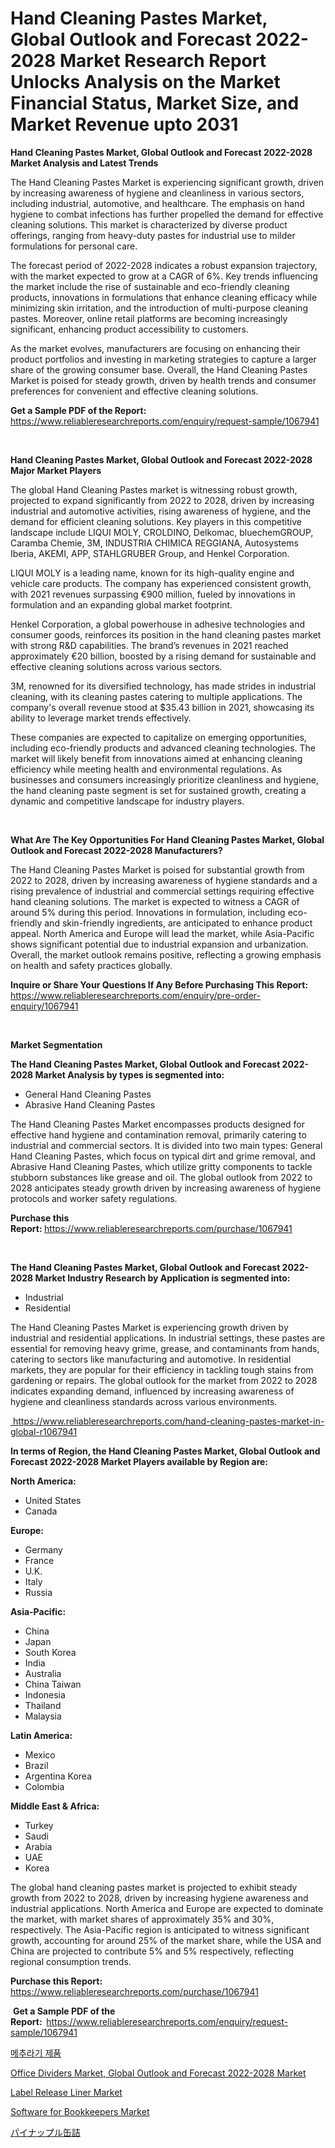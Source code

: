 <p><h1>Hand Cleaning Pastes Market, Global Outlook and Forecast 2022-2028 Market Research Report Unlocks Analysis on the Market Financial Status, Market Size, and Market Revenue upto 2031</h1></p><p><strong>Hand Cleaning Pastes Market, Global Outlook and Forecast 2022-2028 Market Analysis and Latest Trends</strong></p>
<p><p>The Hand Cleaning Pastes Market is experiencing significant growth, driven by increasing awareness of hygiene and cleanliness in various sectors, including industrial, automotive, and healthcare. The emphasis on hand hygiene to combat infections has further propelled the demand for effective cleaning solutions. This market is characterized by diverse product offerings, ranging from heavy-duty pastes for industrial use to milder formulations for personal care.</p><p>The forecast period of 2022-2028 indicates a robust expansion trajectory, with the market expected to grow at a CAGR of 6%. Key trends influencing the market include the rise of sustainable and eco-friendly cleaning products, innovations in formulations that enhance cleaning efficacy while minimizing skin irritation, and the introduction of multi-purpose cleaning pastes. Moreover, online retail platforms are becoming increasingly significant, enhancing product accessibility to customers.</p><p>As the market evolves, manufacturers are focusing on enhancing their product portfolios and investing in marketing strategies to capture a larger share of the growing consumer base. Overall, the Hand Cleaning Pastes Market is poised for steady growth, driven by health trends and consumer preferences for convenient and effective cleaning solutions.</p></p>
<p><strong>Get a Sample PDF of the Report:&nbsp;</strong> <a href="https://www.reliableresearchreports.com/enquiry/request-sample/1067941">https://www.reliableresearchreports.com/enquiry/request-sample/1067941</a></p>
<p>&nbsp;</p>
<p><strong>Hand Cleaning Pastes Market, Global Outlook and Forecast 2022-2028 Major Market Players</strong></p>
<p><p>The global Hand Cleaning Pastes market is witnessing robust growth, projected to expand significantly from 2022 to 2028, driven by increasing industrial and automotive activities, rising awareness of hygiene, and the demand for efficient cleaning solutions. Key players in this competitive landscape include LIQUI MOLY, CROLDINO, Delkomac, bluechemGROUP, Caramba Chemie, 3M, INDUSTRIA CHIMICA REGGIANA, Autosystems Iberia, AKEMI, APP, STAHLGRUBER Group, and Henkel Corporation.</p><p>LIQUI MOLY is a leading name, known for its high-quality engine and vehicle care products. The company has experienced consistent growth, with 2021 revenues surpassing €900 million, fueled by innovations in formulation and an expanding global market footprint. </p><p>Henkel Corporation, a global powerhouse in adhesive technologies and consumer goods, reinforces its position in the hand cleaning pastes market with strong R&D capabilities. The brand’s revenues in 2021 reached approximately €20 billion, boosted by a rising demand for sustainable and effective cleaning solutions across various sectors.</p><p>3M, renowned for its diversified technology, has made strides in industrial cleaning, with its cleaning pastes catering to multiple applications. The company's overall revenue stood at $35.43 billion in 2021, showcasing its ability to leverage market trends effectively.</p><p>These companies are expected to capitalize on emerging opportunities, including eco-friendly products and advanced cleaning technologies. The market will likely benefit from innovations aimed at enhancing cleaning efficiency while meeting health and environmental regulations. As businesses and consumers increasingly prioritize cleanliness and hygiene, the hand cleaning paste segment is set for sustained growth, creating a dynamic and competitive landscape for industry players.</p></p>
<p>&nbsp;</p>
<p><strong>What Are The Key Opportunities For Hand Cleaning Pastes Market, Global Outlook and Forecast 2022-2028 Manufacturers?</strong></p>
<p><p>The Hand Cleaning Pastes Market is poised for substantial growth from 2022 to 2028, driven by increasing awareness of hygiene standards and a rising prevalence of industrial and commercial settings requiring effective hand cleaning solutions. The market is expected to witness a CAGR of around 5% during this period. Innovations in formulation, including eco-friendly and skin-friendly ingredients, are anticipated to enhance product appeal. North America and Europe will lead the market, while Asia-Pacific shows significant potential due to industrial expansion and urbanization. Overall, the market outlook remains positive, reflecting a growing emphasis on health and safety practices globally.</p></p>
<p><strong>Inquire or Share Your Questions If Any Before Purchasing This Report:</strong> <a href="https://www.reliableresearchreports.com/enquiry/pre-order-enquiry/1067941">https://www.reliableresearchreports.com/enquiry/pre-order-enquiry/1067941</a></p>
<p>&nbsp;</p>
<p><strong>Market Segmentation</strong></p>
<p><strong>The Hand Cleaning Pastes Market, Global Outlook and Forecast 2022-2028 Market Analysis by types is segmented into:</strong></p>
<p><ul><li>General Hand Cleaning Pastes</li><li>Abrasive Hand Cleaning Pastes</li></ul></p>
<p><p>The Hand Cleaning Pastes Market encompasses products designed for effective hand hygiene and contamination removal, primarily catering to industrial and commercial sectors. It is divided into two main types: General Hand Cleaning Pastes, which focus on typical dirt and grime removal, and Abrasive Hand Cleaning Pastes, which utilize gritty components to tackle stubborn substances like grease and oil. The global outlook from 2022 to 2028 anticipates steady growth driven by increasing awareness of hygiene protocols and worker safety regulations.</p></p>
<p><strong>Purchase this Report:&nbsp;</strong><a href="https://www.reliableresearchreports.com/purchase/1067941">https://www.reliableresearchreports.com/purchase/1067941</a></p>
<p>&nbsp;</p>
<p><strong>The Hand Cleaning Pastes Market, Global Outlook and Forecast 2022-2028 Market Industry Research by Application is segmented into:</strong></p>
<p><ul><li>Industrial</li><li>Residential</li></ul></p>
<p><p>The Hand Cleaning Pastes Market is experiencing growth driven by industrial and residential applications. In industrial settings, these pastes are essential for removing heavy grime, grease, and contaminants from hands, catering to sectors like manufacturing and automotive. In residential markets, they are popular for their efficiency in tackling tough stains from gardening or repairs. The global outlook for the market from 2022 to 2028 indicates expanding demand, influenced by increasing awareness of hygiene and cleanliness standards across various environments.</p></p>
<p><a href="https://www.reliableresearchreports.com/hand-cleaning-pastes-market-in-global-r1067941">&nbsp;https://www.reliableresearchreports.com/hand-cleaning-pastes-market-in-global-r1067941</a></p>
<p><strong>In terms of Region, the Hand Cleaning Pastes Market, Global Outlook and Forecast 2022-2028 Market Players available by Region are:</strong></p>
<p>
    <p> <strong> North America: </strong>
        <ul>
            <li>United States</li>
            <li>Canada</li>
        </ul>
        </p> 
    <p> <strong> Europe: </strong>
        <ul>
            <li>Germany</li>
            <li>France</li>
            <li>U.K.</li>
            <li>Italy</li>
            <li>Russia</li>
        </ul>
        </p> 
    <p> <strong> Asia-Pacific: </strong>
        <ul>
            <li>China</li>
            <li>Japan</li>
            <li>South Korea</li>
            <li>India</li>
            <li>Australia</li>
            <li>China Taiwan</li>
            <li>Indonesia</li>
            <li>Thailand</li>
            <li>Malaysia</li>
        </ul>
        </p> 
    <p> <strong> Latin America: </strong>
        <ul>
            <li>Mexico</li>
            <li>Brazil</li>
            <li>Argentina Korea</li>
            <li>Colombia</li>
        </ul>
        </p> 
    <p> <strong> Middle East & Africa: </strong>
        <ul>
            <li>Turkey</li>
            <li>Saudi</li>
            <li>Arabia</li>
            <li>UAE</li>
            <li>Korea</li>
        </ul>
    </p>
    </p>
<p><p>The global hand cleaning pastes market is projected to exhibit steady growth from 2022 to 2028, driven by increasing hygiene awareness and industrial applications. North America and Europe are expected to dominate the market, with market shares of approximately 35% and 30%, respectively. The Asia-Pacific region is anticipated to witness significant growth, accounting for around 25% of the market share, while the USA and China are projected to contribute 5% and 5% respectively, reflecting regional consumption trends.</p></p>
<p><strong>Purchase this Report: </strong><a href="https://www.reliableresearchreports.com/purchase/1067941">https://www.reliableresearchreports.com/purchase/1067941</a></p>
<p>&nbsp;<strong>Get a Sample PDF of the Report:&nbsp;&nbsp;</strong><a href="https://www.reliableresearchreports.com/enquiry/request-sample/1067941">https://www.reliableresearchreports.com/enquiry/request-sample/1067941</a></p>
<p><strong></strong></p>
<p><p><a href="https://medium.com/@kelvinfeenrey98677/%EB%A9%94%EC%B6%94%EB%A6%AC-%EC%A0%9C%ED%92%88-%EC%82%B0%EC%97%85-%EC%A0%84%EB%A7%9D-%EC%8B%9C%EC%9E%A5-%EB%B3%80%ED%99%94-%EB%B0%8F-%EC%A0%84%EB%9E%B5%EC%A0%81-%ED%95%84%EC%88%98-%EC%82%AC%ED%95%AD-2024-2031-0a868650ea8b">메추라기 제품</a></p><p><a href="https://github.com/gulaimolin/Market-Research-Report-List-6/blob/main/office-dividers-market-global-outlook-and-forecast-2022-2028-market.md">Office Dividers Market, Global Outlook and Forecast 2022-2028 Market</a></p><p><a href="https://issuu.com/reportprime-2/docs/label-release-liner-market-size-203_cf9d673e356097">Label Release Liner Market</a></p><p><a href="https://www.linkedin.com/pulse/mapping-software-bookkeepers-market-trends-challenges-breakthroughs-7cdgf?trackingId=%2BDJJ9wK9StKINN1O312PTA%3D%3D">Software for Bookkeepers Market</a></p><p><a href="https://medium.com/@uyjtuy6/%E3%82%AB%E3%83%B3%E5%85%A5%E3%82%8A%E3%83%91%E3%82%A4%E3%83%8A%E3%83%83%E3%83%97%E3%83%AB%E5%B8%82%E5%A0%B4%E8%AA%BF%E6%9F%BB%E3%83%AC%E3%83%9D%E3%83%BC%E3%83%88-2024%E5%B9%B4%E3%81%8B%E3%82%892031%E5%B9%B4%E3%81%BE%E3%81%A7%E3%81%AE%E5%AE%89%E5%AE%9A%E3%81%97%E3%81%9F%E5%B9%B4%E9%96%93%E6%88%90%E9%95%B7%E7%8E%8713-7-%E3%82%92%E4%BC%B4%E3%81%86%E5%B8%82%E5%A0%B4%E4%BA%88%E6%B8%AC%E3%81%A8%E6%88%90%E9%95%B7%E8%A6%8B%E9%80%9A%E3%81%97-262a6a78c314">パイナップル缶詰</a></p></p>